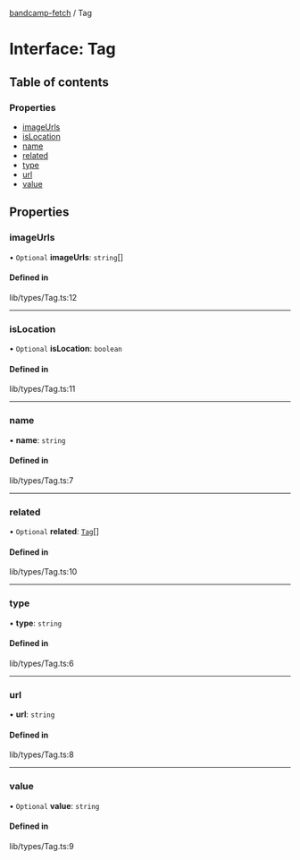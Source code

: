 [bandcamp-fetch](../README.md) / Tag

# Interface: Tag

## Table of contents

### Properties

- [imageUrls](Tag.md#imageurls)
- [isLocation](Tag.md#islocation)
- [name](Tag.md#name)
- [related](Tag.md#related)
- [type](Tag.md#type)
- [url](Tag.md#url)
- [value](Tag.md#value)

## Properties

### imageUrls

• `Optional` **imageUrls**: `string`[]

#### Defined in

lib/types/Tag.ts:12

___

### isLocation

• `Optional` **isLocation**: `boolean`

#### Defined in

lib/types/Tag.ts:11

___

### name

• **name**: `string`

#### Defined in

lib/types/Tag.ts:7

___

### related

• `Optional` **related**: [`Tag`](Tag.md)[]

#### Defined in

lib/types/Tag.ts:10

___

### type

• **type**: `string`

#### Defined in

lib/types/Tag.ts:6

___

### url

• **url**: `string`

#### Defined in

lib/types/Tag.ts:8

___

### value

• `Optional` **value**: `string`

#### Defined in

lib/types/Tag.ts:9
